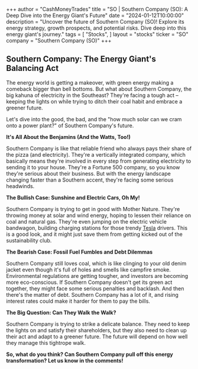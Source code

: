 +++
author = "CashMoneyTrades"
title = "SO |  Southern Company (SO): A Deep Dive into the Energy Giant's Future"
date = "2024-01-12T10:00:00"
description = "Uncover the future of Southern Company (SO)! Explore its energy strategy, growth prospects, and potential risks. Dive deep into this energy giant's journey."
tags = [
"Stocks",
]
layout = "stocks"
ticker = "SO"
company = "Southern Company (SO)"
+++
        


## Southern Company: The Energy Giant's Balancing Act

The energy world is getting a makeover, with green energy making a comeback bigger than bell bottoms. But what about Southern Company, the big kahuna of electricity in the Southeast? They're facing a tough act – keeping the lights on while trying to ditch their coal habit and embrace a greener future. 

Let's dive into the good, the bad, and the "how much solar can we cram onto a power plant?" of Southern Company's future. 

**It's All About the Benjamins (And the Watts, Too!)**

Southern Company is like that reliable friend who always pays their share of the pizza (and electricity). They're a vertically integrated company, which basically means they're involved in every step from generating electricity to sending it to your house.  They're a Fortune 500 company, so you know they're serious about their business. But with the energy landscape changing faster than a Southern accent, they're facing some serious headwinds.

**The Bullish Case: Sunshine and Electric Cars, Oh My!**

Southern Company is trying to get in good with Mother Nature. They're throwing money at solar and wind energy, hoping to lessen their reliance on coal and natural gas. They're even jumping on the electric vehicle bandwagon, building charging stations for those trendy [Tesla](/stocks/tsla/) drivers. This is a good look, and it might just save them from getting kicked out of the sustainability club.

**The Bearish Case: Fossil Fuel Fumbles and Debt Dilemmas**

Southern Company still loves coal, which is like clinging to your old denim jacket even though it's full of holes and smells like campfire smoke.   Environmental regulations are getting tougher, and investors are becoming more eco-conscious. If Southern Company doesn't get its green act together, they might face some serious penalties and backlash. And then there's the matter of debt. Southern Company has a lot of it, and rising interest rates could make it harder for them to pay the bills. 

**The Big Question: Can They Walk the Walk?**

Southern Company is trying to strike a delicate balance. They need to keep the lights on and satisfy their shareholders, but they also need to clean up their act and adapt to a greener future. The future will depend on how well they manage this tightrope walk.  

**So, what do you think? Can Southern Company pull off this energy transformation? Let us know in the comments!** 

        